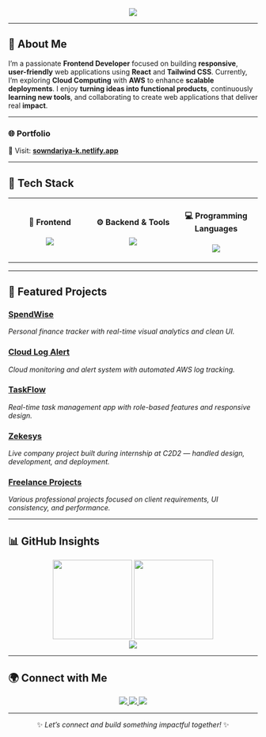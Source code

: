 <!-- Profile Header -->
<!-- Profile Header -->
<div align="center">
  <img src="https://readme-typing-svg.herokuapp.com?font=Kanit&size=28&duration=5000&pause=1000&color=00C4FF&center=true&vCenter=true&width=700&lines=Hi+there+👋+I'm+Sowndariya+K!;web+Developer+%7C+Cloud+Enthusiast+%7C+Problem+Solver" />
</div>

---

## 🚀 About Me  

I’m a passionate **Frontend Developer** focused on building **responsive**, **user-friendly** web applications using **React** and **Tailwind CSS**. Currently, I’m exploring **Cloud Computing** with **AWS** to enhance **scalable deployments**. I enjoy **turning ideas into functional products**, continuously **learning new tools**, and collaborating to create web applications that deliver real **impact**.



---

### 🌐 Portfolio  
🎯 Visit: **[sowndariya-k.netlify.app](https://sowndariya-k.netlify.app/)**  

---

## 🧠 Tech Stack

<div align="center">

<table>
<tr>
<td align="center" width="33%">

#### 🌈 Frontend
<p align="center">
<img src="https://skillicons.dev/icons?i=html,css,js,react,tailwind" />
</p>

</td>
<td align="center" width="33%">

#### ⚙️ Backend & Tools
<p align="center">
<img src="https://skillicons.dev/icons?i=nodejs,mongodb,git,figma,vscode" />
</p>

</td>
<td align="center" width="33%">

#### 💻 Programming Languages
<p align="center">
<img src="https://skillicons.dev/icons?i=c,java" />
</p>

</td>
</tr>
</table>
</div>

---

## 🌟 Featured Projects  

### [SpendWise](https://github.com/sowndariya-k/spendwise)  
*Personal finance tracker with real-time visual analytics and clean UI.*

### [Cloud Log Alert](https://github.com/sowndariya-k/cloud-log-alert)  
*Cloud monitoring and alert system with automated AWS log tracking.*

### [TaskFlow](https://github.com/sowndariya-k/taskflow)  
*Real-time task management app with role-based features and responsive design.*

### [Zekesys](https://zekesys.com)  
*Live company project built during internship at C2D2 — handled design, development, and deployment.*

### [Freelance Projects](https://kavinkumar-r.netlify.app/)  
*Various professional projects focused on client requirements, UI consistency, and performance.*

---


## 📊 GitHub Insights  

<div align="center">
  <img height="160" src="https://github-readme-stats.vercel.app/api?username=sowndariya-k&show_icons=true&theme=tokyonight&hide_border=true" />
  <img height="160" src="https://github-readme-stats.vercel.app/api/top-langs/?username=sowndariya-k&layout=compact&theme=tokyonight&hide_border=true" />
</div>

<div align="center">
  <img src="https://github-readme-streak-stats.herokuapp.com/?user=sowndariya-k&theme=tokyonight&hide_border=true" />
</div>

---

## 🌍 Connect with Me  

<div align="center">

<a href="mailto:sowndariyadeveloper@gmail.com" target="_blank">
  <img src="https://img.shields.io/badge/Gmail-D14836?style=for-the-badge&logo=gmail&logoColor=white" />
</a>
<a href="https://www.linkedin.com/in/sowndariya-k/" target="_blank">
  <img src="https://img.shields.io/badge/LinkedIn-0077B5?style=for-the-badge&logo=linkedin&logoColor=white" />
</a>
<a href="https://sowndariya-k.netlify.app/" target="_blank">
  <img src="https://img.shields.io/badge/Portfolio-000000?style=for-the-badge&logo=vercel&logoColor=white" />
</a>

</div>

---

<div align="center">
  
✨ *Let’s connect and build something impactful together!* ✨  

</div>
